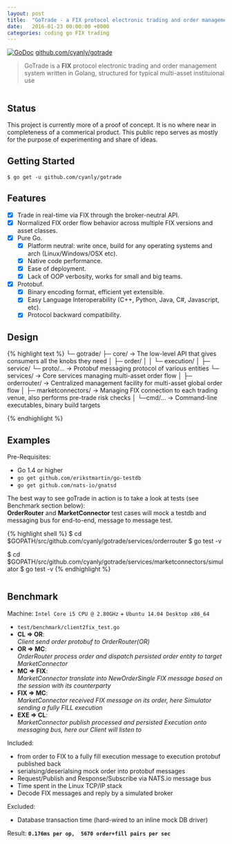 ```yaml
---
layout: post
title:  "GoTrade - a FIX protocol electronic trading and order management system written in Golang"
date:   2016-01-23 00:00:00 +0000
categories: coding go FIX trading
---
```


[![GoDoc](https://godoc.org/github.com/cyanly/gotrade?status.png)](https://godoc.org/github.com/cyanly/gotrade)
[github.com/cyanly/gotrade](https://github.com/cyanly/gotrade)

> GoTrade is a **FIX** protocol electronic trading and order management system written in Golang, structured for typical multi-asset instituional use

<p align="center">
  <img src="https://cdn.rawgit.com/cyanly/gotrade/gh-pages/orderrouting.svg" alt=""/>
</p>


## Status
This project is currently more of a proof of concept. It is no where near in completeness of a commerical product. This public repo serves as mostly for the purpose of experimenting and share of ideas.


## Getting Started
```
$ go get -u github.com/cyanly/gotrade
```

## Features

- [x] Trade in real-time via FIX through the broker-neutral API.
- [x] Normalized FIX order flow behavior across multiple FIX versions and asset classes.
- [x] Pure Go.
  - [x] Platform neutral: write once, build for any operating systems and arch (Linux/Windows/OSX etc).
  - [x] Native code performance.
  - [x] Ease of deployment.
  - [x] Lack of OOP verbosity, works for small and big teams.
- [x] Protobuf.
  - [x] Binary encoding format, efficient yet extensible.
  - [x] Easy Language Interoperability (C++, Python, Java, C#, Javascript, etc).
  - [x] Protocol backward compatibility.

## Design
{% highlight text  %}
└─ gotrade/
   ├─ core/                 -> The low-level API that gives consumers all the knobs they need
   │  ├─ order/
   │  │  └─ execution/
   │  ├─ service/
   └─ proto/...             -> Protobuf messaging protocol of various entities
   └─ services/             -> Core services managing multi-asset order flow
   │  ├─ orderrouter/       -> Centralized management facility for multi-asset global order flow
   │  ├─ marketconnectors/  -> Managing FIX connection to each trading venue, also performs pre-trade risk checks
   │
   └─cmd/...                -> Command-line executables, binary build targets

{% endhighlight %}

## Examples

Pre-Requisites:
  - Go 1.4 or higher
  - ``` go get github.com/erikstmartin/go-testdb ```
  - ``` go get github.com/nats-io/gnatsd ```


The best way to see goTrade in action is to take a look at tests (see Benchmark section below):<br>
**OrderRouter** and **MarketConnector** test cases will mock a testdb and messaging bus for end-to-end, message to message test. 

{% highlight shell %}
$ cd $GOPATH/src/github.com/cyanly/gotrade/services/orderrouter
$ go test -v 

$ cd $GOPATH/src/github.com/cyanly/gotrade/services/marketconnectors/simulator
$ go test -v 
{% endhighlight %}

<p align="center">
  <img src="https://cdn.rawgit.com/cyanly/gotrade/gh-pages/servicestest.png" alt=""/>
</p>

## Benchmark

Machine: `Intel Core i5 CPU @ 2.80GHz` + `Ubuntu 14.04 Desktop x86_64`

  - `test/benchmark/client2fix_test.go`
  - **CL &#8658; OR**:   <br>*Client send order protobuf to OrderRouter(OR)*
  - **OR &#8658; MC**:   <br>*OrderRouter process order and dispatch persisted order entity to target MarketConnector*
  - **MC &#8658; FIX**:  <br>*MarketConnector translate into NewOrderSingle FIX message based on the session with its counterparty*
  - **FIX &#8658; MC**:  <br>*MarketConnector received FIX message on its order, here Simulator sending a fully FILL execution*
  - **EXE &#8658; CL**:  <br>*MarketConnector publish processed and persisted Execution onto messaging bus, here our Client will listen to*

Included: 

  - from order to FIX to a fully fill execution message to execution protobuf published back
  - serialsing/deserialsing mock order into protobuf messages
  - Request/Publish and Response/Subscribe via NATS.io message bus
  - Time spent in the Linux TCP/IP stack
  - Decode FIX messages and reply by a simulated broker
  
Excluded:

  - Database transaction time (hard-wired to an inline mock DB driver) 

Result:   **`0.176ms per op,  5670 order+fill pairs per sec`**

<p align="center">
  <img src="https://cdn.rawgit.com/cyanly/gotrade/gh-pages/benchmark.png" alt=""/>
</p>


